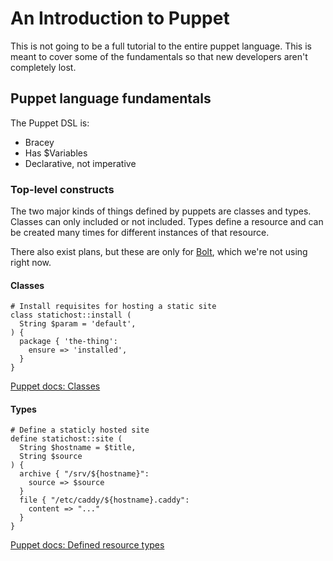 # An Introduction to Puppet

This is not going to be a full tutorial to the entire puppet language. This is
meant to cover some of the fundamentals so that new developers aren't
completely lost.

## Puppet language fundamentals

The Puppet DSL is:

- Bracey
- Has $Variables
- Declarative, not imperative

### Top-level constructs

The two major kinds of things defined by puppets are classes and types. Classes
can only included or not included. Types define a resource and can be created
many times for different instances of that resource.

There also exist plans, but these are only for [Bolt](https://www.puppet.com/docs/bolt/latest/bolt.html),
which we're not using right now.

#### Classes

```
# Install requisites for hosting a static site
class statichost::install (
  String $param = 'default',
) {
  package { 'the-thing':
    ensure => 'installed',
  }
}
```

[Puppet docs: Classes](https://www.puppet.com/docs/puppet/latest/lang_classes.html)

#### Types

```
# Define a staticly hosted site
define statichost::site (
  String $hostname = $title,
  String $source
) {
  archive { "/srv/${hostname}":
    source => $source
  }
  file { "/etc/caddy/${hostname}.caddy":
    content => "..."
  }
}
```

[Puppet docs: Defined resource types](https://www.puppet.com/docs/puppet/latest/lang_defined_types.html)
